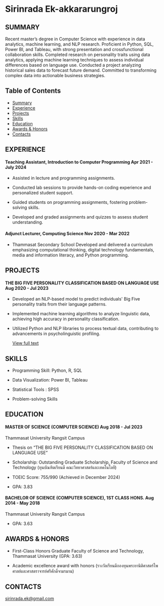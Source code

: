 # **Sirinrada Ek-akkararungroj**

## SUMMARY

Recent master’s degree in Computer Science with experience in data analytics, machine learning, and NLP research. Proficient in Python, SQL, Power BI, and Tableau, with strong presentation and crossfunctional collaboration skills. Completed research on personality traits using data analytics, applying machine learning techniques to assess individual differences based on language use. Conducted a project analyzing historical sales data to forecast future demand. Committed to transforming complex
data into actionable business strategies.

## Table of Contents

- [Summary](https://github.com/Sirinrada/Portfolio/blob/main/README.md#SUMMARY)
- [Experience](https://github.com/Sirinrada/Portfolio/blob/main/README.md#EXPERIENCE)
- [Projects](https://github.com/Sirinrada/Portfolio/blob/main/README.md#PROJECTS)
- [Skills](https://github.com/Sirinrada/Portfolio/blob/main/README.md#SKILLS)
- [Education](https://github.com/Sirinrada/Portfolio/blob/main/README.md#EDUCATION)
- [Awards & Honors](https://github.com/Sirinrada/Portfolio/blob/main/README.md#AWARDS&nbsp;&&nbsp;HONORS)
- [Contacts](https://github.com/Sirinrada/Portfolio/blob/main/README.md#CONTACTS)

## EXPERIENCE

#### Teaching Assistant, Introduction to Computer Programming Apr 2021 - July 2024

- Assisted in lecture and programming assignments.

- Conducted lab sessions to provide hands-on coding experience and personalized student support.

- Guided students on programming assignments, fostering problem-solving skills.

- Developed and graded assignments and quizzes to assess student understanding.

#### Adjunct Lecturer, Computing Science Nov 2020 - Mar 2022

- Thammasat Secondary School Developed and delivered a curriculum emphasizing computational thinking, digital technology fundamentals, media and information literacy, and Python programming.
  
## PROJECTS

#### THE BIG FIVE PERSONALITY CLASSIFICATION BASED ON LANGUAGE USE Aug 2020 - Jul 2023

- Developed an NLP-based model to predict individuals' Big Five personality traits from their language patterns.

- Implemented machine learning algorithms to analyze linguistic data, achieving high accuracy in
  personality classification.

- Utilized Python and NLP libraries to process textual data, contributing to advancements in
  psycholinguistic profiling.

  [View full text](https://digital.library.tu.ac.th/tu_dc/frontend/Info/item/dc:305737)
  
## SKILLS

- Programming Skill: Python, R, SQL

- Data Visualization: Power BI, Tableau

- Statistical Tools : SPSS

- Problem-solving Skills
  
## EDUCATION

#### MASTER OF SCIENCE (COMPUTER SCIENCE) Aug 2018 - Jul 2023

Thammasat University Rangsit Campus

- Thesis on “THE BIG FIVE PERSONALITY CLASSIFICATION BASED ON LANGUAGE USE”

- Scholarship: Outstanding Graduate Scholarship,
  Faculty of Science and Technology (ทุนบัณฑิตเรียนดี คณะวิทยาศาสตร์และเทคโนโลยี)

- TOEIC Score: 755/990 (Achieved in December 2024)

- GPA: 3.83

#### BACHELOR OF SCIENCE (COMPUTER SCIENCE), 1ST CLASS HONS. Aug 2014 - May 2018

Thammasat University Rangsit Campus

- GPA: 3.63
  
## AWARDS&nbsp;&&nbsp;HONORS

- First-Class Honors Graduate Faculty of Science and Technology, Thammasat University (GPA: 3.63)

- Academic excellence award with honors (รางวัลเรียนดีกองทุนพระยานิติศาสตร์ไพศาลย์และศาสตราจารย์ศรีศักดิ์จามรมาน)

## CONTACTS
[sirinrada.ek@gmail.com](mailto:sirinrada.ek@gmail.com)

